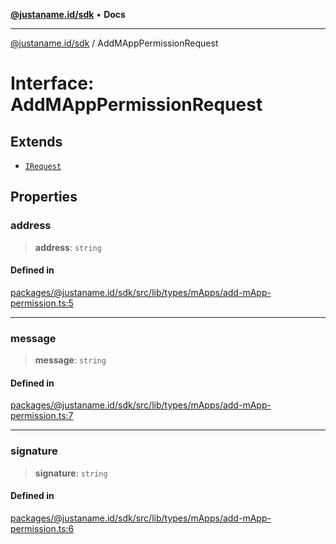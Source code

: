 [**@justaname.id/sdk**](../README.md) • **Docs**

***

[@justaname.id/sdk](../globals.md) / AddMAppPermissionRequest

# Interface: AddMAppPermissionRequest

## Extends

- [`IRequest`](IRequest.md)

## Properties

### address

> **address**: `string`

#### Defined in

[packages/@justaname.id/sdk/src/lib/types/mApps/add-mApp-permission.ts:5](https://github.com/JustaName-id/JustaName-sdk/blob/626b4b68604f3125538c424811e641247a5bd58d/packages/@justaname.id/sdk/src/lib/types/mApps/add-mApp-permission.ts#L5)

***

### message

> **message**: `string`

#### Defined in

[packages/@justaname.id/sdk/src/lib/types/mApps/add-mApp-permission.ts:7](https://github.com/JustaName-id/JustaName-sdk/blob/626b4b68604f3125538c424811e641247a5bd58d/packages/@justaname.id/sdk/src/lib/types/mApps/add-mApp-permission.ts#L7)

***

### signature

> **signature**: `string`

#### Defined in

[packages/@justaname.id/sdk/src/lib/types/mApps/add-mApp-permission.ts:6](https://github.com/JustaName-id/JustaName-sdk/blob/626b4b68604f3125538c424811e641247a5bd58d/packages/@justaname.id/sdk/src/lib/types/mApps/add-mApp-permission.ts#L6)
